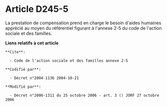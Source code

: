 # Article D245-5

La prestation de compensation prend en charge le besoin d'aides humaines apprécié au moyen du référentiel figurant à l'annexe
2-5 du code de l'action sociale et des familles.

**Liens relatifs à cet article**

	**Cite**:

	  - Code de l'action sociale et des familles annexe 2-5

	**Codifié par**:

	  - Décret n°2004-1136 2004-10-21

	**Modifié par**:

	  - Décret n°2006-1311 du 25 octobre 2006 - art. 3 () JORF 27 octobre 2006
